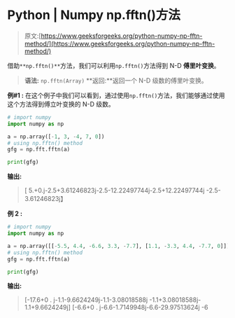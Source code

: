 # Python | Numpy np.fftn()方法

> 原文:[https://www.geeksforgeeks.org/python-numpy-np-fftn-method/](https://www.geeksforgeeks.org/python-numpy-np-fftn-method/)

借助`**np.fftn()**`方法，我们可以利用`np.fftn()`方法得到 N-D **傅里叶变换**。

> **语法:** `np.fftn(Array)`
> **返回:**返回一个 N-D 级数的傅里叶变换。

**例#1 :**
在这个例子中我们可以看到，通过使用`np.fftn()`方法，我们能够通过使用这个方法得到傅立叶变换的 N-D 级数。

```py
# import numpy
import numpy as np

a = np.array([-1, 3, -4, 7, 0])
# using np.fftn() method
gfg = np.fft.fftn(a)

print(gfg)
```

**输出:**

> [ 5.+0.j-2.5+3.61246823j-2.5-12.22497744j-2.5+12.22497744j
> -2.5-3.61246823j】

**例 2 :**

```py
# import numpy
import numpy as np

a = np.array([[-5.5, 4.4, -6.6, 3.3, -7.7], [1.1, -3.3, 4.4, -7.7, 0]])
# using np.fftn() method
gfg = np.fft.fftn(a)

print(gfg)
```

**输出:**

> [-17.6+0 . j-1.1-9.6624249j-1.1-3.08018588j
> -1.1+3.08018588j-1.1+9.6624249j]
> [-6.6+0 . j-6.6-1.7149948j-6.6-29.97513624j
> -6